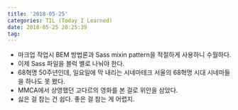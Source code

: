 ```yaml
---
title: '2018-05-25'
categories: TIL (Today I Learned)
date: 2018-05-25 20:25:39
tag:
---
```


- 마크업 작업시 BEM 방법론과 Sass mixin pattern을 적절하게 사용하니 수월하다. 
- 이제 Sass 파일을 블럭 별로 나눠야 한다.
- 68혁명 50주년인데, 일요일에 막 내리는 시네마테크 서울의 68혁명 시대 시네마들을 하나도 못 봤다.
- MMCA에서 상영했던 고다르의 영화를 본 걸로 위안을 삼았다.
- 싫은 걸 참는 건 쉽다. 좋은 걸 참는 게 어렵지.